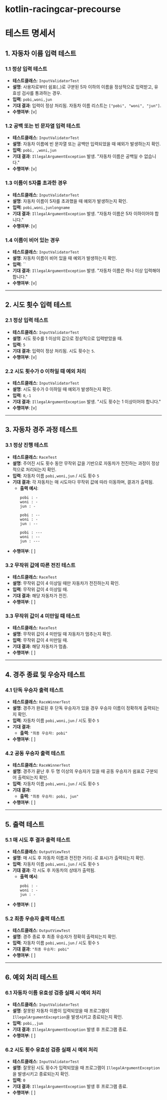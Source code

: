 # kotlin-racingcar-precourse

# 테스트 명세서

## 1. 자동차 이름 입력 테스트

### 1.1 정상 입력 테스트

- **테스트클래스**: `InputValidatorTest`
- **설명**: 사용자로부터 쉼표(`,`)로 구분된 5자 이하의 이름을 정상적으로 입력받고, 유효성 검사를 통과하는 경우.
- **입력**: `pobi,woni,jun`
- **기대 결과**: 입력이 정상 처리됨. 자동차 이름 리스트는 `["pobi", "woni", "jun"]`.
- **수행여부**: [v]

### 1.2 공백 또는 빈 문자열 입력 테스트

- **테스트클래스**: `InputValidatorTest`
- **설명**: 자동차 이름에 빈 문자열 또는 공백만 입력되었을 때 예외가 발생하는지 확인.
- **입력**: `pobi, ,woni,jun`
- **기대 결과**: `IllegalArgumentException` 발생. "자동차 이름은 공백일 수 없습니다."
- **수행여부**: [v]

### 1.3 이름이 5자를 초과한 경우

- **테스트클래스**: `InputValidatorTest`
- **설명**: 자동차 이름이 5자를 초과했을 때 예외가 발생하는지 확인.
- **입력**: `pobi,woni,junlongname`
- **기대 결과**: `IllegalArgumentException` 발생. "자동차 이름은 5자 이하이어야 합니다."
- **수행여부**: [v]

### 1.4 이름이 비어 있는 경우

- **테스트클래스**: `InputValidatorTest`
- **설명**: 자동차 이름이 비어 있을 때 예외가 발생하는지 확인.
- **입력**: ``
- **기대 결과**: `IllegalArgumentException` 발생. "자동차 이름은 하나 이상 입력해야 합니다."
- **수행여부**: [v]

---

## 2. 시도 횟수 입력 테스트

### 2.1 정상 입력 테스트

- **테스트클래스**: `InputValidatorTest`
- **설명**: 시도 횟수를 1 이상의 값으로 정상적으로 입력받았을 때.
- **입력**: `5`
- **기대 결과**: 입력이 정상 처리됨. 시도 횟수는 `5`.
- **수행여부**: [v]

### 2.2 시도 횟수가 0 이하일 때 예외 처리

- **테스트클래스**: `InputValidatorTest`
- **설명**: 시도 횟수가 0 이하일 때 예외가 발생하는지 확인.
- **입력**: `0`,`-1`
- **기대 결과**: `IllegalArgumentException` 발생. "시도 횟수는 1 이상이어야 합니다."
- **수행여부**: [v]

---

## 3. 자동차 경주 과정 테스트

### 3.1 정상 진행 테스트

- **테스트클래스**: `RaceTest`
- **설명**: 주어진 시도 횟수 동안 무작위 값을 기반으로 자동차가 전진하는 과정이 정상적으로 처리되는지 확인.
- **입력**: 자동차 이름 `pobi,woni,jun` / 시도 횟수 `5`
- **기대 결과**: 각 자동차는 매 시도마다 무작위 값에 따라 이동하며, 결과가 출력됨.
    - **출력 예시**:
      ```
      pobi : -
      woni : -
      jun : -

      pobi : --
      woni : -
      jun : --

      pobi : ---
      woni : --
      jun : ---
      ```
- **수행여부**: [ ]

### 3.2 무작위 값에 따른 전진 테스트

- **테스트클래스**: `RaceTest`
- **설명**: 무작위 값이 4 이상일 때만 자동차가 전진하는지 확인.
- **입력**: 무작위 값이 4 이상일 때.
- **기대 결과**: 해당 자동차가 전진.
- **수행여부**: [ ]

### 3.3 무작위 값이 4 미만일 때 테스트

- **테스트클래스**: `RaceTest`
- **설명**: 무작위 값이 4 미만일 때 자동차가 멈추는지 확인.
- **입력**: 무작위 값이 4 미만일 때.
- **기대 결과**: 해당 자동차가 멈춤.
- **수행여부**: [ ]

---

## 4. 경주 종료 및 우승자 테스트

### 4.1 단독 우승자 출력 테스트

- **테스트클래스**: `RaceWinnerTest`
- **설명**: 경주가 완료된 후 단독 우승자가 있을 경우 우승자 이름이 정확하게 출력되는지 확인.
- **입력**: 자동차 이름 `pobi,woni,jun` / 시도 횟수 `5`
- **기대 결과**:
    - **출력**: `"최종 우승자: pobi"`
- **수행여부**: [ ]

### 4.2 공동 우승자 출력 테스트

- **테스트클래스**: `RaceWinnerTest`
- **설명**: 경주가 끝난 후 두 명 이상의 우승자가 있을 때 공동 우승자가 쉼표로 구분되어 출력되는지 확인.
- **입력**: 자동차 이름 `pobi,woni,jun` / 시도 횟수 `5`
- **기대 결과**:
    - **출력**: `"최종 우승자: pobi, jun"`
- **수행여부**: [ ]

---

## 5. 출력 테스트

### 5.1 매 시도 후 결과 출력 테스트

- **테스트클래스**: `OutputViewTest`
- **설명**: 매 시도 후 자동차 이름과 전진한 거리(`-`로 표시)가 출력되는지 확인.
- **입력**: 자동차 이름 `pobi,woni,jun` / 시도 횟수 `5`
- **기대 결과**: 각 시도 후 자동차의 상태가 출력됨.
    - **출력 예시**:
      ```
      pobi : -
      woni : -
      jun : -
      ```
- **수행여부**: [ ]

### 5.2 최종 우승자 출력 테스트

- **테스트클래스**: `OutputViewTest`
- **설명**: 경주 종료 후 최종 우승자가 정확히 출력되는지 확인.
- **입력**: 자동차 이름 `pobi,woni,jun` / 시도 횟수 `5`
- **기대 결과**: `"최종 우승자: pobi"`
- **수행여부**: [ ]

---

## 6. 예외 처리 테스트

### 6.1 자동차 이름 유효성 검증 실패 시 예외 처리

- **테스트클래스**: `InputValidatorTest`
- **설명**: 잘못된 자동차 이름이 입력되었을 때 프로그램이 `IllegalArgumentException`을 발생시키고 종료되는지 확인.
- **입력**: `pobi,,jun`
- **기대 결과**: `IllegalArgumentException` 발생 후 프로그램 종료.
- **수행여부**: [ ]

### 6.2 시도 횟수 유효성 검증 실패 시 예외 처리

- **테스트클래스**: `InputValidatorTest`
- **설명**: 잘못된 시도 횟수가 입력되었을 때 프로그램이 `IllegalArgumentException`을 발생시키고 종료되는지 확인.
- **입력**: `0`
- **기대 결과**: `IllegalArgumentException` 발생 후 프로그램 종료.
- **수행여부**: [ ]
